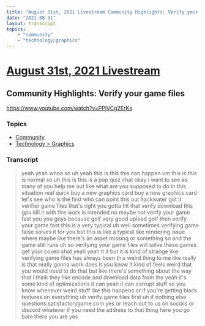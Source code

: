 ```yaml
---
title: "August 31st, 2021 Livestream Community Highlights: Verify your game files"
date: "2021-08-31"
layout: transcript
topics:
    - "community"
    - "technology/graphics"
---
```

# [August 31st, 2021 Livestream](../2021-08-31.md)
## Community Highlights: Verify your game files
https://www.youtube.com/watch?v=PPjVCg2ErKs

### Topics
* [Community](../topics/community.md)
* [Technology > Graphics](../topics/technology/graphics.md)

### Transcript

> yeah yeah whoa so uh yeah this is this this can happen um this is this is normal so uh this is this is a pop quiz chat okay i want to see as many of you help me out like what are you supposed to do in this situation real quick buy a new graphics card buy a new graphics card let's see who is the first who can point this out hackwater got it verifier game files that's right you gotta hit that verify download this gpu kill it with fire work is intended no maybe not verify your game fast you you guys because golf very good upload golf then verify your game fast this is a very typical uh well sometimes verifying game false solves it for you but this is like a typical like rendering issue where maybe like there's an asset missing or something so and the game still runs uh so verifying your game files will solve these games get your coven shot yeah yeah it it but it is kind of strange like verifying game files has always been this weird thing to me like really is that really gonna work does it you know it kind of feels weird that you would need to do that but like there's something about the way that i think they like encode and download data from the yeah it's some kind of optimizations it can yeah it can corrupt stuff so you know whenever weird stuff like this happens or if you're getting black textures on everything uh verify game files first uh if nothing else questions.satisfactorygame.com yes or reach out to us on socials or discord whatever if you need the address to that thing here you go bam there you are yes
